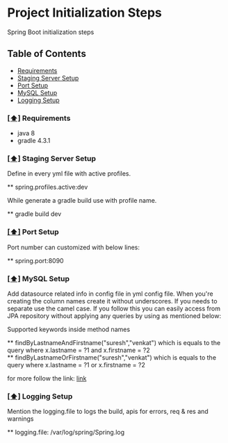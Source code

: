 # Project Initialization Steps
Spring Boot initialization steps 

## <a name='toc'>Table of Contents</a>
- [Requirements](#req-1)
- [Staging Server Setup](#setup-1)
- [Port Setup](#port-2)
- [MySQL Setup](#mysql-3)
- [Logging Setup](#logging-3)



### [[⬆]](#toc) <a name="req-1">Requirements</a>
- java 8
- gradle 4.3.1


### [[⬆]](#toc) <a name="setup-1">Staging Server Setup</a>
Define in every yml file with active profiles.
 
 ** spring.profiles.active:dev
 
While generate a gradle build use with profile name.

 ** gradle build dev


### [[⬆]](#toc) <a name="port-2">Port Setup</a>
Port number can customized with below lines:

 ** spring.port:8090

### [[⬆]](#toc) <a name="mysql-3">MySQL Setup</a>
Add datasource related info in config file in yml config file.
When you're creating the column names create it without underscores. If you needs to separate use the camel case. If you follow this you can easily access from JPA repository without applying any queries by using as mentioned below:
 
 Supported keywords inside method names
 
 ** findByLastnameAndFirstname("suresh","venkat") which is equals to the query where x.lastname = ?1 and x.firstname = ?2  
 ** findByLastnameOrFirstname("suresh","venkat") which is equals to the query where x.lastname = ?1 or x.firstname = ?2
 
 for more follow the link: <a href="https://docs.spring.io/spring-data/jpa/docs/1.6.0.RELEASE/reference/html/jpa.repositories.html#transactions" target=_blank>link</a>
 
### [[⬆]](#toc) <a name="mysql-3">Logging Setup</a>
Mention the logging.file to logs the build, apis for errors, req & res and warnings

 ** logging.file: /var/log/spring/Spring.log